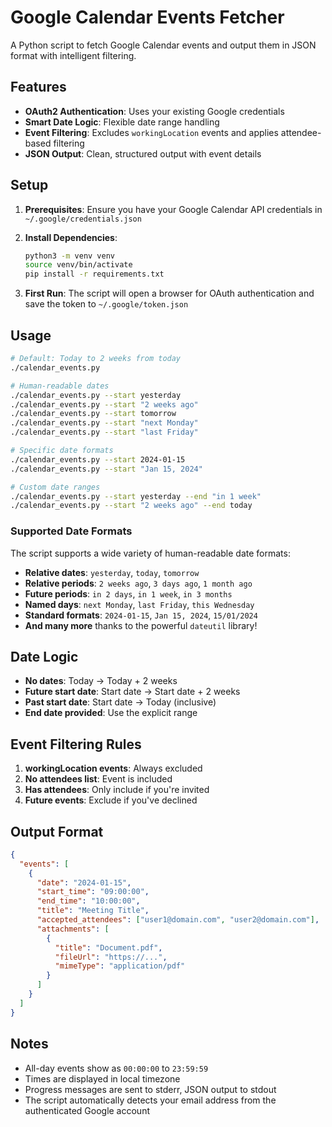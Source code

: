 # Google Calendar Events Fetcher

A Python script to fetch Google Calendar events and output them in JSON format with intelligent filtering.

## Features

- **OAuth2 Authentication**: Uses your existing Google credentials
- **Smart Date Logic**: Flexible date range handling
- **Event Filtering**: Excludes `workingLocation` events and applies attendee-based filtering
- **JSON Output**: Clean, structured output with event details

## Setup

1. **Prerequisites**: Ensure you have your Google Calendar API credentials in `~/.google/credentials.json`

2. **Install Dependencies**:
   ```bash
   python3 -m venv venv
   source venv/bin/activate
   pip install -r requirements.txt
   ```

3. **First Run**: The script will open a browser for OAuth authentication and save the token to `~/.google/token.json`

## Usage

```bash
# Default: Today to 2 weeks from today
./calendar_events.py

# Human-readable dates
./calendar_events.py --start yesterday
./calendar_events.py --start "2 weeks ago"
./calendar_events.py --start tomorrow
./calendar_events.py --start "next Monday"
./calendar_events.py --start "last Friday"

# Specific date formats
./calendar_events.py --start 2024-01-15
./calendar_events.py --start "Jan 15, 2024"

# Custom date ranges
./calendar_events.py --start yesterday --end "in 1 week"
./calendar_events.py --start "2 weeks ago" --end today
```

### Supported Date Formats

The script supports a wide variety of human-readable date formats:

- **Relative dates**: `yesterday`, `today`, `tomorrow`
- **Relative periods**: `2 weeks ago`, `3 days ago`, `1 month ago`
- **Future periods**: `in 2 days`, `in 1 week`, `in 3 months`
- **Named days**: `next Monday`, `last Friday`, `this Wednesday`
- **Standard formats**: `2024-01-15`, `Jan 15, 2024`, `15/01/2024`
- **And many more** thanks to the powerful `dateutil` library!

## Date Logic

- **No dates**: Today → Today + 2 weeks
- **Future start date**: Start date → Start date + 2 weeks
- **Past start date**: Start date → Today (inclusive)
- **End date provided**: Use the explicit range

## Event Filtering Rules

1. **workingLocation events**: Always excluded
2. **No attendees list**: Event is included
3. **Has attendees**: Only include if you're invited
4. **Future events**: Exclude if you've declined

## Output Format

```json
{
  "events": [
    {
      "date": "2024-01-15",
      "start_time": "09:00:00",
      "end_time": "10:00:00",
      "title": "Meeting Title",
      "accepted_attendees": ["user1@domain.com", "user2@domain.com"],
      "attachments": [
        {
          "title": "Document.pdf",
          "fileUrl": "https://...",
          "mimeType": "application/pdf"
        }
      ]
    }
  ]
}
```

## Notes

- All-day events show as `00:00:00` to `23:59:59`
- Times are displayed in local timezone
- Progress messages are sent to stderr, JSON output to stdout
- The script automatically detects your email address from the authenticated Google account
